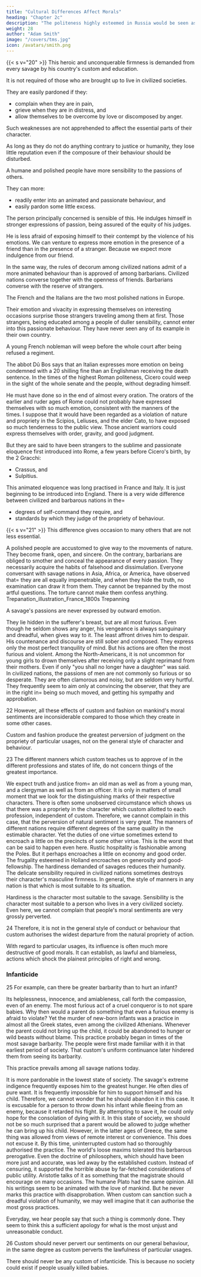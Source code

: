 ```yaml
---
title: "Cultural Differences Affect Morals"
heading: "Chapter 2c"
description: "The politeness highly esteemed in Russia would be seen as rudeness and barbarism at the French court"
weight: 28
author: "Adam Smith"
image: "/covers/tms.jpg"
icon: /avatars/smith.png
---
```



{{< s v="20" >}} This heroic and unconquerable firmness is demanded from every savage by his country's custom and education.

It is not required of those who are brought up to live in civilized societies.

They are easily pardoned if they:
- complain when they are in pain,
- grieve when they are in distress, and
- allow themselves to be overcome by love or discomposed by anger.

Such weaknesses are not apprehended to affect the essential parts of their character.

As long as they do not do anything contrary to justice or humanity, they lose little reputation even if the composure of their behaviour should be disturbed.

A humane and polished people have more sensibility to the passions of others.

They can more:
- readily enter into an animated and passionate behaviour, and
- easily pardon some little excess.

The person principally concerned is sensible of this. He indulges himself in stronger expressions of passion, being assured of the equity of his judges.

He is less afraid of exposing himself to their contempt by the violence of his emotions.
We can venture to express more emotion in the presence of a friend than in the presence of a stranger.
Because we expect more indulgence from our friend.

In the same way, the rules of decorum among civilized nations admit of a more animated behaviour than is approved of among barbarians.
Civilized nations converse together with the openness of friends.
Barbarians converse with the reserve of strangers.

The French and the Italians are the two most polished nations in Europe.

Their emotion and vivacity in expressing themselves on interesting occasions surprise those strangers traveling among them at first.
Those strangers, being educated among a people of duller sensibility, cannot enter into this passionate behaviour.
They have never seen any of its example in their own country.

A young French nobleman will weep before the whole court after being refused a regiment.

The abbot Dû Bos says that an Italian expresses more emotion on being condemned with a 20 shilling fine than an Englishman receiving the death sentence.
In the times of the highest Roman politeness, Cicero could weep in the sight of the whole senate and the people, without degrading himself.

He must have done so in the end of almost every oration.
The orators of the earlier and ruder ages of Rome could not probably have expressed themselves with so much emotion, consistent with the manners of the times.
I suppose that it would have been regarded as a violation of nature and propriety in the Scipios, Leliuses, and the elder Cato, to have exposed so much tenderness to the public view.
Those ancient warriors could express themselves with order, gravity, and good judgment.

But they are said to have been strangers to the sublime and passionate eloquence first introduced into Rome, a few years before Cicero's birth, by the 2 Gracchi:
- Crassus, and
- Sulpitius.

This animated eloquence was long practised in France and Italy.
It is just beginning to be introduced into England.
There is a very wide difference between civilized and barbarous nations in the= 
- degrees of self-command they require, and
- standards by which they judge of the propriety of behaviour.

 
{{< s v="21" >}} This difference gives occasion to many others that are not less essential.

A polished people are accustomed to give way to the movements of nature.
They become frank, open, and sincere.
On the contrary, barbarians are obliged to smother and conceal the appearance of every passion.
They necessarily acquire the habits of falsehood and dissimulation.
Everyone conversant with savage nations in Asia, Africa, or America, have observed that= 
they are all equally impenetrable, and
when they hide the truth, no examination can draw it from them.
They cannot be trepanned by the most artful questions.
The torture cannot make them confess anything.
Trepanation_illustration_France_1800s
Trepanning
 
A savage's passions are never expressed by outward emotion.

They lie hidden in the sufferer's breast, but are all most furious.
Even though he seldom shows any anger, his vengeance is always sanguinary and dreadful, when gives way to it.
The least affront drives him to despair.
His countenance and discourse are still sober and composed.
They express only the most perfect tranquility of mind.
But his actions are often the most furious and violent.
Among the North-Americans, it is not uncommon for young girls to drown themselves after receiving only a slight reprimand from their mothers.
Even if only "you shall no longer have a daughter" was said.
In civilized nations, the passions of men are not commonly so furious or so desperate.
They are often clamorous and noisy, but are seldom very hurtful.
They frequently seem to aim only at convincing the observer, that they are in the right in= 
being so much moved, and
getting his sympathy and approbation.
 
22 However, all these effects of custom and fashion on mankind's moral sentiments are inconsiderable compared to those which they create in some other cases.

Custom and fashion produce the greatest perversion of judgment on the propriety of particular usages, not on the general style of character and behaviour.
 
23 The different manners which custom teaches us to approve of in the different professions and states of life, do not concern things of the greatest importance.

 
We expect truth and justice from= 
an old man as well as from a young man, and
a clergyman as well as from an officer.
It is only in matters of small moment that we look for the distinguishing marks of their respective characters.
There is often some unobserved circumstance which shows us that there was a propriety in the character which custom allotted to each profession, independent of custom.
Therefore, we cannot complain in this case, that the perversion of natural sentiment is very great.
The manners of different nations require different degrees of the same quality in the estimable character.
Yet the duties of one virtue sometimes extend to encroach a little on the precincts of some other virtue.
This is the worst that can be said to happen even here.
Rustic hospitality is fashionable among the Poles.
But it perhaps encroaches a little on economy and good order.
 The frugality esteemed in Holland encroaches on generosity and good-fellowship.
The hardiness demanded of savages reduces their humanity.
The delicate sensibility required in civilized nations sometimes destroys their character's masculine firmness.
In general, the style of manners in any nation is that which is most suitable to its situation.

Hardiness is the character most suitable to the savage.
Sensibility is the character most suitable to a person who lives in a very civilized society.
Even here, we cannot complain that people's moral sentiments are very grossly perverted.

 
24 Therefore, it is not in the general style of conduct or behaviour that custom authorises the widest departure from the natural propriety of action.

With regard to particular usages, its influence is often much more destructive of good morals.
It can establish, as lawful and blameless, actions which shock the plainest principles of right and wrong.
 
### Infanticide

25 For example, can there be greater barbarity than to hurt an infant?

Its helplessness, innocence, and amiableness, call forth the compassion, even of an enemy.
The most furious act of a cruel conqueror is to not spare babies.
Why then would a parent do something that even a furious enemy is afraid to violate?
Yet the murder of new-born infants was a practice in almost all the Greek states, even among the civilized Athenians.
Whenever the parent could not bring up the child, it could be abandoned to hunger or wild beasts without blame.
This practice probably began in times of the most savage barbarity.
The people were first made familiar with it in that earliest period of society.
That custom's uniform continuance later hindered them from seeing its barbarity.
 

This practice prevails among all savage nations today.

It is more pardonable in the lowest state of society.
The savage's extreme indigence frequently exposes him to the greatest hunger.
He often dies of pure want.
It is frequently impossible for him to support himself and his child.
Therefore, we cannot wonder that he should abandon it in this case.
It is excusable for a person to throw down his infant while fleeing from an enemy, because it retarded his flight.
By attempting to save it, he could only hope for the consolation of dying with it.
In this state of society, we should not be so much surprised that a parent would be allowed to judge whether he can bring up his child.
However, in the latter ages of Greece, the same thing was allowed from views of remote interest or convenience.
This does not excuse it.
By this time, uninterrupted custom had so thoroughly authorised the practice.
The world's loose maxims tolerated this barbarous prerogative.
Even the doctrine of philosophers, which should have been more just and accurate, was led away by the established custom.
Instead of censuring, it supported the horrible abuse by far-fetched considerations of public utility.
Aristotle talks of it as something that the magistrate should encourage on many occasions.
The humane Plato had the same opinion.
All his writings seem to be animated with the love of mankind.
But he never marks this practice with disapprobation.
When custom can sanction such a dreadful violation of humanity, we may well imagine that it can authorise the most gross practices.

Everyday, we hear people say that such a thing is commonly done.
They seem to think this a sufficient apology for what is the most unjust and unreasonable conduct.
 
26 Custom should never pervert our sentiments on our general behaviour, in the same degree as custom perverts the lawfulness of particular usages.

There should never be any custom of infanticide.
This is because no society could exist if people usually killed babies.
